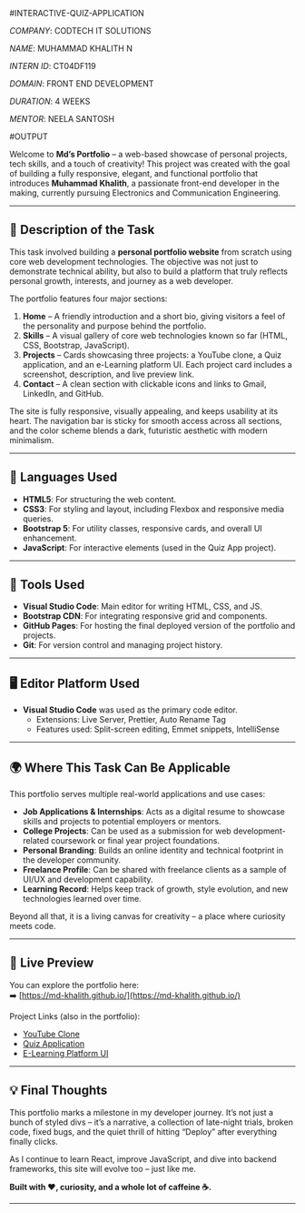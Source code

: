 #INTERACTIVE-QUIZ-APPLICATION

*COMPANY*: CODTECH IT SOLUTIONS

*NAME*: MUHAMMAD KHALITH N

*INTERN ID*: CT04DF119

*DOMAIN*: FRONT END DEVELOPMENT

*DURATION*: 4 WEEKS

*MENTOR*: NEELA SANTOSH

#OUTPUT



Welcome to **Md’s Portfolio** – a web-based showcase of personal projects, tech skills, and a touch of creativity! This project was created with the goal of building a fully responsive, elegant, and functional portfolio that introduces **Muhammad Khalith**, a passionate front-end developer in the making, currently pursuing Electronics and Communication Engineering.

---

## 📌 Description of the Task

This task involved building a **personal portfolio website** from scratch using core web development technologies. The objective was not just to demonstrate technical ability, but also to build a platform that truly reflects personal growth, interests, and journey as a web developer. 

The portfolio features four major sections:
1. **Home** – A friendly introduction and a short bio, giving visitors a feel of the personality and purpose behind the portfolio.
2. **Skills** – A visual gallery of core web technologies known so far (HTML, CSS, Bootstrap, JavaScript).
3. **Projects** – Cards showcasing three projects: a YouTube clone, a Quiz application, and an e-Learning platform UI. Each project card includes a screenshot, description, and live preview link.
4. **Contact** – A clean section with clickable icons and links to Gmail, LinkedIn, and GitHub.

The site is fully responsive, visually appealing, and keeps usability at its heart. The navigation bar is sticky for smooth access across all sections, and the color scheme blends a dark, futuristic aesthetic with modern minimalism.

---

## 💬 Languages Used

- **HTML5**: For structuring the web content.
- **CSS3**: For styling and layout, including Flexbox and responsive media queries.
- **Bootstrap 5**: For utility classes, responsive cards, and overall UI enhancement.
- **JavaScript**: For interactive elements (used in the Quiz App project).

---

## 🔧 Tools Used

- **Visual Studio Code**: Main editor for writing HTML, CSS, and JS.
- **Bootstrap CDN**: For integrating responsive grid and components.
- **GitHub Pages**: For hosting the final deployed version of the portfolio and projects.
- **Git**: For version control and managing project history.

---

## 🖥️ Editor Platform Used

- **Visual Studio Code** was used as the primary code editor.
  - Extensions: Live Server, Prettier, Auto Rename Tag
  - Features used: Split-screen editing, Emmet snippets, IntelliSense

---

## 🌍 Where This Task Can Be Applicable

This portfolio serves multiple real-world applications and use cases:

- **Job Applications & Internships**: Acts as a digital resume to showcase skills and projects to potential employers or mentors.
- **College Projects**: Can be used as a submission for web development-related coursework or final year project foundations.
- **Personal Branding**: Builds an online identity and technical footprint in the developer community.
- **Freelance Profile**: Can be shared with freelance clients as a sample of UI/UX and development capability.
- **Learning Record**: Helps keep track of growth, style evolution, and new technologies learned over time.

Beyond all that, it is a living canvas for creativity – a place where curiosity meets code.

---

## 🔗 Live Preview

You can explore the portfolio here:  
➡️ [https://md-khalith.github.io/](https://md-khalith.github.io/)

Project Links (also in the portfolio):
- [YouTube Clone](https://md-khalith.github.io/ytclone-web/)
- [Quiz Application](https://md-khalith.github.io/Quiz-application/)
- [E-Learning Platform UI](https://md-khalith.github.io/eLearn/)

---

## 💡 Final Thoughts

This portfolio marks a milestone in my developer journey. It’s not just a bunch of styled divs – it’s a narrative, a collection of late-night trials, broken code, fixed bugs, and the quiet thrill of hitting “Deploy” after everything finally clicks.

As I continue to learn React, improve JavaScript, and dive into backend frameworks, this site will evolve too – just like me.

**Built with ❤️, curiosity, and a whole lot of caffeine ☕.**

---

